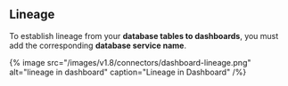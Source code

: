 ## Lineage

To establish lineage from your **database tables to dashboards**, you must add the corresponding **database service name**.

{% image
  src="/images/v1.8/connectors/dashboard-lineage.png"
  alt="lineage in dashboard"
  caption="Lineage in Dashboard" /%}
